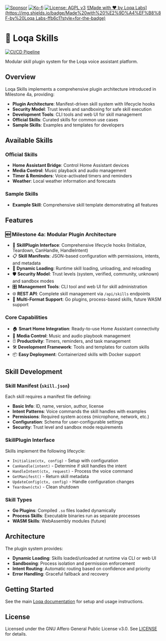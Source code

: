 [![Sponsor](https://img.shields.io/badge/Sponsor-Loqa-ff69b4?logo=githubsponsors&style=for-the-badge)](https://github.com/sponsors/annabarnes1138)
[![Ko-fi](https://img.shields.io/badge/Buy%20me%20a%20coffee-Ko--fi-FF5E5B?logo=ko-fi&logoColor=white&style=for-the-badge)](https://ko-fi.com/annabarnes)
[![License: AGPL v3](https://img.shields.io/badge/License-AGPL--3.0-blue?style=for-the-badge)](LICENSE)
[![Made with ❤️ by Loqa Labs](https://img.shields.io/badge/Made%20with%20%E2%9D%A4%EF%B8%8F-by%20Loqa Labs-ffb6c1?style=for-the-badge)](https://loqalabs.com)

# 🧩 Loqa Skills

[![CI/CD Pipeline](https://github.com/loqalabs/loqa-skills/actions/workflows/ci.yml/badge.svg)](https://github.com/loqalabs/loqa-skills/actions/workflows/ci.yml)

Modular skill plugin system for the Loqa voice assistant platform.

## Overview

Loqa Skills implements a comprehensive plugin architecture introduced in Milestone 4a, providing:
- **Plugin Architecture**: Manifest-driven skill system with lifecycle hooks
- **Security Model**: Trust levels and sandboxing for safe skill execution  
- **Development Tools**: CLI tools and web UI for skill management
- **Official Skills**: Curated skills for common use cases
- **Sample Skills**: Examples and templates for developers

## Available Skills

### Official Skills
- **Home Assistant Bridge**: Control Home Assistant devices
- **Media Control**: Music playback and audio management
- **Timer & Reminders**: Voice-activated timers and reminders
- **Weather**: Local weather information and forecasts

### Sample Skills
- **Example Skill**: Comprehensive skill template demonstrating all features

## Features

### 🆕 Milestone 4a: Modular Plugin Architecture

- 🧩 **SkillPlugin Interface**: Comprehensive lifecycle hooks (Initialize, Teardown, CanHandle, HandleIntent)
- 📋 **Skill Manifests**: JSON-based configuration with permissions, intents, and metadata
- 🔄 **Dynamic Loading**: Runtime skill loading, unloading, and reloading
- 🛡️ **Security Model**: Trust levels (system, verified, community, unknown) and sandbox modes
- 🎛️ **Management Tools**: CLI tool and web UI for skill administration
- 🌐 **REST API**: Complete skill management via `/api/skills` endpoints
- 🔧 **Multi-Format Support**: Go plugins, process-based skills, future WASM support

### Core Capabilities

- 🏠 **Smart Home Integration**: Ready-to-use Home Assistant connectivity
- 🎵 **Media Control**: Music and audio playbook management
- ⏰ **Productivity**: Timers, reminders, and task management
- 🛠️ **Development Framework**: Tools and templates for custom skills
- 📦 **Easy Deployment**: Containerized skills with Docker support

## Skill Development

### Skill Manifest (`skill.json`)

Each skill requires a manifest file defining:
- **Basic Info**: ID, name, version, author, license
- **Intent Patterns**: Voice commands the skill handles with examples
- **Permissions**: Required system access (microphone, network, etc.)
- **Configuration**: Schema for user-configurable settings
- **Security**: Trust level and sandbox mode requirements

### SkillPlugin Interface

Skills implement the following lifecycle:
- `Initialize(ctx, config)` - Setup with configuration
- `CanHandle(intent)` - Determine if skill handles the intent
- `HandleIntent(ctx, request)` - Process the voice command
- `GetManifest()` - Return skill metadata
- `UpdateConfig(ctx, config)` - Handle configuration changes
- `Teardown(ctx)` - Clean shutdown

### Skill Types

- **Go Plugins**: Compiled `.so` files loaded dynamically
- **Process Skills**: Executable binaries run as separate processes
- **WASM Skills**: WebAssembly modules (future)

## Architecture

The plugin system provides:
- **Dynamic Loading**: Skills loaded/unloaded at runtime via CLI or web UI
- **Sandboxing**: Process isolation and permission enforcement
- **Intent Routing**: Automatic routing based on confidence and priority
- **Error Handling**: Graceful fallback and recovery

## Getting Started

See the main [Loqa documentation](https://github.com/loqalabs/loqa) for setup and usage instructions.

## License

Licensed under the GNU Affero General Public License v3.0. See [LICENSE](LICENSE) for details.